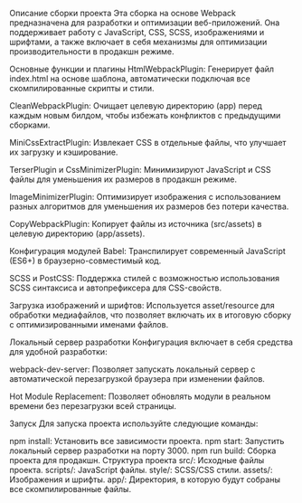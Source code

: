Описание сборки проекта
Эта сборка на основе Webpack предназначена для разработки и оптимизации веб-приложений. Она поддерживает работу с JavaScript, CSS, SCSS, изображениями и шрифтами, а также включает в себя механизмы для оптимизации производительности в продакшн режиме.

Основные функции и плагины
HtmlWebpackPlugin: Генерирует файл index.html на основе шаблона, автоматически подключая все скомпилированные скрипты и стили.

CleanWebpackPlugin: Очищает целевую директорию (app) перед каждым новым билдом, чтобы избежать конфликтов с предыдущими сборками.

MiniCssExtractPlugin: Извлекает CSS в отдельные файлы, что улучшает их загрузку и кэширование.

TerserPlugin и CssMinimizerPlugin: Минимизируют JavaScript и CSS файлы для уменьшения их размеров в продакшн режиме.

ImageMinimizerPlugin: Оптимизирует изображения с использованием разных алгоритмов для уменьшения их размеров без потери качества.

CopyWebpackPlugin: Копирует файлы из источника (src/assets) в целевую директорию (app/assets).

Конфигурация модулей
Babel: Транспилирует современный JavaScript (ES6+) в браузерно-совместимый код.

SCSS и PostCSS: Поддержка стилей с возможностью использования SCSS синтаксиса и автопрефиксера для CSS-свойств.

Загрузка изображений и шрифтов: Используется asset/resource для обработки медиафайлов, что позволяет включать их в итоговую сборку с оптимизированными именами файлов.

Локальный сервер разработки
Конфигурация включает в себя средства для удобной разработки:

webpack-dev-server: Позволяет запускать локальный сервер с автоматической перезагрузкой браузера при изменении файлов.

Hot Module Replacement: Позволяет обновлять модули в реальном времени без перезагрузки всей страницы.

Запуск
Для запуска проекта используйте следующие команды:

npm install: Установить все зависимости проекта.
npm start: Запустить локальный сервер разработки на порту 3000.
npm run build: Сборка проекта для продакшн.
Структура проекта
src/: Исходные файлы проекта.
scripts/: JavaScript файлы.
style/: SCSS/CSS стили.
assets/: Изображения и шрифты.
app/: Директория, в которую будут собраны все скомпилированные файлы.
